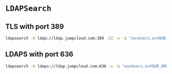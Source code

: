 # `LDAPSearch`

## TLS with port 389

```bash
ldapsearch -H ldap://ldap.jumpcloud.com:389 -ZZ -x -b "ou=Users,o=YOUR_ORG_ID,dc=jumpcloud,dc=com" -D "uid=LDAP_BINDING_USER,ou=Users,o=YOUR_ORG_ID,dc=jumpcloud,dc=com" -W "(objectClass=inetOrgPerson)"
```

## LDAPS with port 636

```bash
ldapsearch -H ldaps://ldap.jumpcloud.com:636 -x -b "ou=Users,o=YOUR_ORG_ID,dc=jumpcloud,dc=com" -D "uid=LDAP_BINDING_USER,ou=Users,o=YOUR_ORG_ID,dc=jumpcloud,dc=com" -W "(objectClass=inetOrgPerson)"
```
